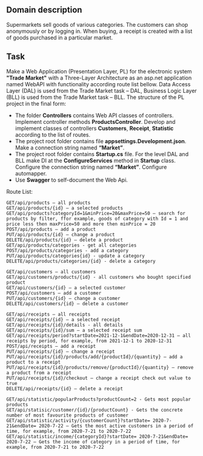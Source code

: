 

## Domain description

Supermarkets sell goods of various categories. The customers can shop anonymously or by logging in. When buying, a receipt is created with a list of goods purchased in a particular market.


## Task

Make a Web Application (Presentation Layer, PL) for the electronic system **"Trade Market"** with a Three-Layer Architecture as an asp.net application named WebAPI with functionality according route list bellow. Data Access Layer (DAL) is used from the Trade Market task – DAL, Business Logic Layer (BLL) is used from the Trade Market task – BLL.
The structure of the PL project in the final form:

- The folder **Controllers** contains Web API classes of controllers. Implement controller methods **ProductsController**. Develop and implement classes of controllers **Customers**, **Receipt**, **Statistic** according to the list of routes.
- The project root folder contains file **appsettings.Development.json**.  Make a connection string named **“Market”**.
- The project root folder contains **Startup.cs** file. For the level DAL and BLL make DI at the **ConfigureServices** method in **Startup** class. Configure the connection string named **“Market”**. Configure automapper.
- Use **Swagger** to self-document the Web Api.


Route List:
```
GET/api/products – all products
GET/api/products/{id} – a selected products
GET/api/products?categoryId=1&minPrice=20&maxPrice=50 – search for products by filter, ffor example, goods of category with Id = 1 and price less then maxPrice=50 and more then minPrice = 20
POST/api/products – add a product
PUT/api/products/{id} – change a product
DELETE/api/products/{id} – delete a product
GET/api/products/categories - get all categories
POST/api/products/categories - add a category 
PUT/api/products/categories{id} - update a category
DELETE/api/products/categories/{id} - delete a category

GET/api/customers – all customers
GET/api/customers/products/{id} - all customers who bought specified product
GET/api/customers/{id} – a selected customer
POST/api/customers – add a customer
PUT/api/customers/{id} – change a customer
DELETE/api/customers/{id} – delete a customer

GET/api/receipts – all receipts
GET/api/receipts/{id} – a selected receipt
GET/api/receipts/{id}/details - all details 
GET/api/receipts/{id}/sum – a selected receipt sum
GET/api/receipts/period?startDate=2021-12-1&endDate=2020-12-31 – all receipts by period, for example, from 2021-12-1 to 2020-12-31
POST/api/receipts – add a receipt
PUT/api/receipts/{id} – change a receipt
PUT/api/receipts/{id}/products/add/{productId}/{quantity} – add a product to a receipt
PUT/api/receipts/{id}/products/remove/{productId}/{quantity} – remove a product from a receipt
PUT/api/receipts/{id}/checkout – change a receipt check out value to true
DELETE/api/receipts/{id} – delete a receipt

GET/api/statistic/popularProducts?productCount=2 - Gets most popular products
GET/api/statisic/customer/{id}/{productCount} - Gets the concrete number of most favourite products of customer
GET/api/statistic/activity/{customerCount}?startDate= 2020-7-21&endDate= 2020-7-22 – Gets the most active customers in a period of time, for example, from 2020-7-21 to 2020-7-22
GET/api/statistic/income/{categoryId}?startDate= 2020-7-21&endDate= 2020-7-22 – Gets the income of category in a period of time, for example, from 2020-7-21 to 2020-7-22

```
